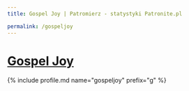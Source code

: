 ```yaml
---
title: Gospel Joy | Patromierz - statystyki Patronite.pl

permalink: /gospeljoy
---
```


# [Gospel Joy](https://patronite.pl/gospeljoy)

{% include profile.md name="gospeljoy" prefix="g" %}
